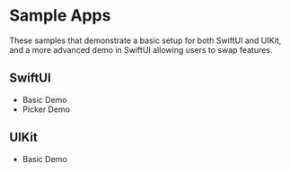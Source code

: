 
# Sample Apps

These samples that demonstrate a basic setup for both SwiftUI and UIKit, and a more advanced demo in SwiftUI allowing users to swap features.


## SwiftUI

- Basic Demo
- Picker Demo

## UIKit

- Basic Demo
